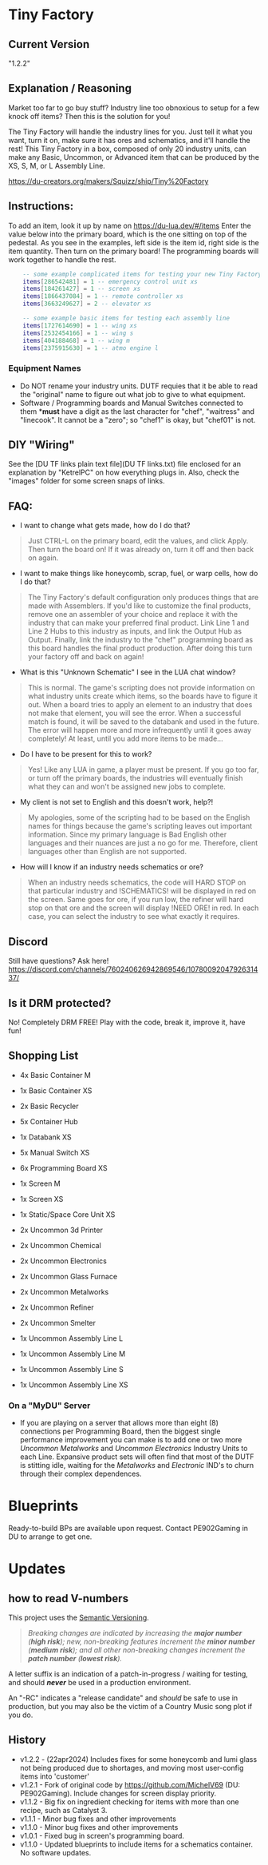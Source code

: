 # Tiny Factory

## Current Version

"1.2.2"

## Explanation / Reasoning

Market too far to go buy stuff? Industry line too obnoxious to setup for a few knock off items? Then this is the solution for you!

The Tiny Factory will handle the industry lines for you. Just tell it what you want, turn it on, make sure it has ores and schematics, and it'll handle the rest! This Tiny Factory in a box, composed of only 20 industry units, can make any Basic, Uncommon, or Advanced item that can be produced by the XS, S, M, or L Assembly Line.

<https://du-creators.org/makers/Squizz/ship/Tiny%20Factory>

## Instructions:

To add an item, look it up by name on <https://du-lua.dev/#/items>
Enter the value below into the primary board, which is the one sitting on top of the pedestal. As you see in the examples, left side is the item id, right side is the item quantity. Then turn on the primary board! The programming boards will work together to handle the rest.

```lua
    -- some example complicated items for testing your new Tiny Factory
    items[286542481] = 1 -- emergency control unit xs
    items[184261427] = 1 -- screen xs
    items[1866437084] = 1 -- remote controller xs
    items[3663249627] = 2 -- elevator xs

    -- some example basic items for testing each assembly line
    items[1727614690] = 1 -- wing xs
    items[2532454166] = 1 -- wing s
    items[404188468] = 1 -- wing m
    items[2375915630] = 1 -- atmo engine l
```

### Equipment Names

* Do NOT rename your industry units.  DUTF requies that it be able to read the "original" name to figure out what job to give to what equipment.
* Software / Programming boards and Manual Switches connected to them ***must** have a digit as the last character for "chef", "waitress" and "linecook".  It cannot be a "zero";  so "chef1" is okay, but "chef01" is not.

## DIY "Wiring"

See the [DU TF links plain text file](DU TF links.txt) file enclosed for an explanation by "KetrelPC" on how everything plugs in. Also, check the "images" folder for some screen snaps of links.

## FAQ:

* I want to change what gets made, how do I do that?
> Just CTRL-L on the primary board, edit the values, and click Apply. Then turn the board on! If it was already on, turn it off and then back on again.

* I want to make things like honeycomb, scrap, fuel, or warp cells, how do I do that?
> The Tiny Factory's default configuration only produces things that are made with Assemblers. If you'd like to customize the final products, remove one an assembler of your choice and replace it with the industry that can make your preferred final product.
> Link Line 1 and Line 2 Hubs to this industry as inputs, and link the Output Hub as Output. Finally, link the industry to the "chef" programming board as this board handles the final product production. After doing this turn your factory off and back on again!

* What is this "Unknown Schematic" I see in the LUA chat window?
> This is normal. The game's scripting does not provide information on what industry units create which items, so the boards have to figure it out. When a board tries to apply an element to an industry that does not make that element, you will see the error.
> When a successful match is found, it will be saved to the databank and used in the future. The error will happen more and more infrequently until it goes away completely! At least, until you add more items to be made...

* Do I have to be present for this to work?
> Yes! Like any LUA in game, a player must be present.
> If you go too far, or turn off the primary boards, the industries will eventually finish what they can and won't be assigned new jobs to complete.

* My client is not set to English and this doesn't work, help?!
> My apologies, some of the scripting had to be based on the English names for things because the game's scripting leaves out important information.
> Since my primary language is Bad English other languages and their nuances are just a no go for me. Therefore, client languages other than English are not supported.

* How will I know if an industry needs schematics or ore?
> When an industry needs schematics, the code will HARD STOP on that particular industry and !SCHEMATICS! will be displayed in red on the screen. Same goes for ore, if you run low, the refiner will hard stop on that ore and the screen will display !NEED ORE! in red. In each case, you can select the industry to see what exactly it requires.

## Discord

Still have questions? Ask here! <https://discord.com/channels/760240626942869546/1078009204792631437/>

## Is it DRM protected?

No! Completely DRM FREE! Play with the code, break it, improve it, have fun!

## Shopping List

* 4x Basic Container M
* 1x Basic Container XS
* 2x Basic Recycler
* 5x Container Hub
* 1x Databank XS
* 5x Manual Switch XS
* 6x Programming Board XS
* 1x Screen M
* 1x Screen XS
* 1x Static/Space Core Unit XS

* 2x Uncommon 3d Printer
* 2x Uncommon Chemical
* 2x Uncommon Electronics
* 2x Uncommon Glass Furnace
* 2x Uncommon Metalworks
* 2x Uncommon Refiner
* 2x Uncommon Smelter

* 1x Uncommon Assembly Line L
* 1x Uncommon Assembly Line M
* 1x Uncommon Assembly Line S
* 1x Uncommon Assembly Line XS

### On a "MyDU" Server

+ If you are playing on a server that allows more than eight (8) connections per Programming Board, then the biggest single performance improvement you can make is to add one or two more *Uncommon Metalworks* and *Uncommon Electronics* Industry Units to each Line.  Expansive product sets will often find that most of the DUTF is stitting idle, waiting for the *Metalworks* and *Electronic* IND's to churn through their complex dependences.

# Blueprints

Ready-to-build BPs are available upon request. Contact PE902Gaming in DU to arrange to get one.

# Updates

## how to read V-numbers

This project uses the [Semantic Versioning](https://en.wikipedia.org/wiki/Software_versioning#Semantic_versioning).

> *Breaking changes are indicated by increasing the **major number** (**high risk**); new, non-breaking features increment the **minor number** (**medium risk**); and all other non-breaking changes increment the **patch number** (**lowest risk**).*

A letter suffix is an indication of a patch-in-progress / waiting for testing, and should _**never**_ be used in a production environment.

An "-RC" indicates a "release candidate" and _should_ be safe to use in production, but you may also be the victim of a Country Music song plot if you do.

## History

* v1.2.2 - (22apr2024) Includes fixes for some honeycomb and lumi glass not being produced due to shortages, and moving most user-config items into 'customer'
* v1.2.1 - Fork of original code by <https://github.com/MichelV69> (DU: PE902Gaming). Include changes for screen display priority.
* v1.1.2 - Big fix on ingredient checking for items with more than one recipe, such as Catalyst 3.
* v1.1.1 - Minor bug fixes and other improvements
* v1.1.0 - Minor bug fixes and other improvements
* v1.0.1 - Fixed bug in screen's programming board.
* v1.1.0 - Updated blueprints to include items for a schematics container. No software updates.

